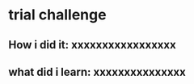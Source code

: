 

# trial challenge

## How i did it: xxxxxxxxxxxxxxxxx

## what did i learn: xxxxxxxxxxxxxxx






